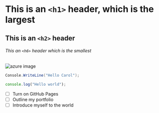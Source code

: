 # This is an `<h1>` header, which is the largest
## This is an `<h2>` header
###### This an `<h6>` header which is the smallest 

![azure image](https://www.serverwatch.com/wp-content/uploads/2022/02/Microsoft_Azure.svg_.png)

```csharp
Console.WriteLine("Hello Carol");
```
```javascript
console.log("Hello world");
```
- [ ] Turn on GitHub Pages
- [ ] Outline my portfolio
- [ ] Introduce myself to the world
